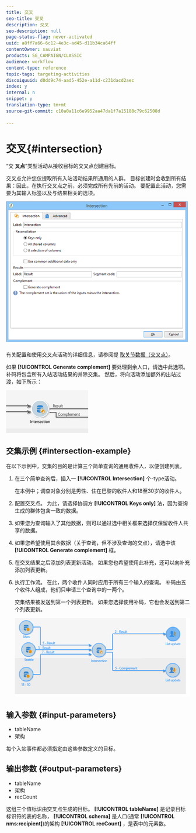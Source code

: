 ```yaml
---
title: 交叉
seo-title: 交叉
description: 交叉
seo-description: null
page-status-flag: never-activated
uuid: a8ff7a66-6c12-4e3c-ad45-d11b34ca64ff
contentOwner: sauviat
products: SG_CAMPAIGN/CLASSIC
audience: workflow
content-type: reference
topic-tags: targeting-activities
discoiquuid: d0dd9c74-aad5-452e-a11d-c231dacd2aec
index: y
internal: n
snippet: y
translation-type: tm+mt
source-git-commit: c10a0a11c6e9952aa47da1f7a15188c79c62508d

---
```



# 交叉{#intersection}

“交 **叉点**”类型活动从接收目标的交叉点创建目标。

交叉点允许您仅提取所有入站活动结果所通用的人群。 目标创建时会收到所有结果：因此，在执行交叉点之前，必须完成所有先前的活动。 要配置此活动，您需要为其输入标签以及与结果相关的选项。

![](assets/s_user_segmentation_inter.png)

有关配置和使用交叉点活动的详细信息，请参阅提 [取关节数据（交叉点）](../../workflow/using/targeting-data.md#extracting-joint-data--intersection-)。

如果 **[!UICONTROL Generate complement]** 要处理剩余人口，请选中此选项。 补码将包含所有入站活动结果的并除交集。 然后，将向活动添加额外的出站过渡，如下所示：

![](assets/s_user_segmentation_inter_compl.png)

## 交集示例 {#intersection-example}

在以下示例中，交集的目的是计算三个简单查询的通用收件人，以便创建列表。

1. 在三个简单查询后，插入一 **[!UICONTROL Intersection]** 个-type活动。

   在本例中；调查对象分别是男性、住在巴黎的收件人和18至30岁的收件人。

1. 配置交叉点。 为此，请选择协调方 **[!UICONTROL Keys only]** 法，因为查询生成的群体包含一致的数据。
1. 如果您为查询输入了其他数据，则可以通过选中相关框来选择仅保留收件人共享的数据。
1. 如果您希望使用其余数据（关于查询，但不涉及查询的交点），请选中该 **[!UICONTROL Generate complement]** 框。
1. 在交叉结果之后添加列表更新活动。 如果您也希望使用此补充，还可以向补充添加列表更新。
1. 执行工作流。 在此，两个收件人同时应用于所有三个输入的查询。 补码由五个收件人组成，他们只申请三个查询中的一两个。

   交集结果被发送到第一个列表更新。 如果您选择使用补码，它也会发送到第二个列表更新。

   ![](assets/intersection_example.png)

## 输入参数 {#input-parameters}

* tableName
* 架构

每个入站事件都必须指定由这些参数定义的目标。

## 输出参数 {#output-parameters}

* tableName
* 架构
* recCount

这组三个值标识由交叉点生成的目标。 **[!UICONTROL tableName]** 是记录目标标识符的表的名称， **[!UICONTROL schema]** 是人口(通常 **[!UICONTROL nms:recipient]**)的架构 **[!UICONTROL recCount]** ，是表中的元素数。
